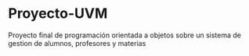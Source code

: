 # Proyecto-UVM
Proyecto final de programación orientada a objetos sobre un sistema de gestion de alumnos, profesores y materias
